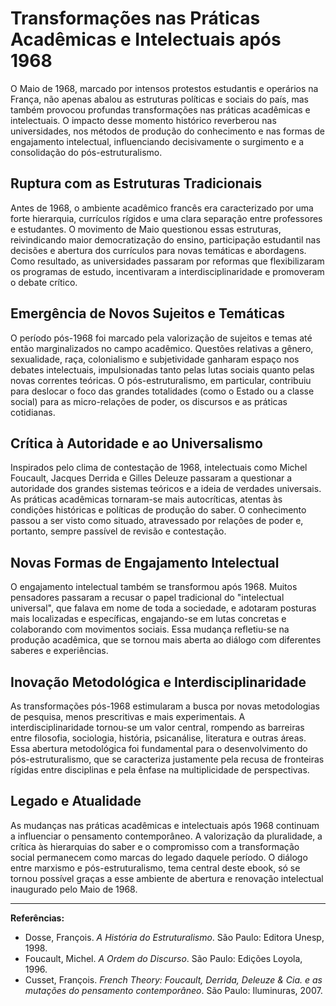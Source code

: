 
# Transformações nas Práticas Acadêmicas e Intelectuais após 1968

O Maio de 1968, marcado por intensos protestos estudantis e operários na França, não apenas abalou as estruturas políticas e sociais do país, mas também provocou profundas transformações nas práticas acadêmicas e intelectuais. O impacto desse momento histórico reverberou nas universidades, nos métodos de produção do conhecimento e nas formas de engajamento intelectual, influenciando decisivamente o surgimento e a consolidação do pós-estruturalismo.

## Ruptura com as Estruturas Tradicionais

Antes de 1968, o ambiente acadêmico francês era caracterizado por uma forte hierarquia, currículos rígidos e uma clara separação entre professores e estudantes. O movimento de Maio questionou essas estruturas, reivindicando maior democratização do ensino, participação estudantil nas decisões e abertura dos currículos para novas temáticas e abordagens. Como resultado, as universidades passaram por reformas que flexibilizaram os programas de estudo, incentivaram a interdisciplinaridade e promoveram o debate crítico.

## Emergência de Novos Sujeitos e Temáticas

O período pós-1968 foi marcado pela valorização de sujeitos e temas até então marginalizados no campo acadêmico. Questões relativas a gênero, sexualidade, raça, colonialismo e subjetividade ganharam espaço nos debates intelectuais, impulsionadas tanto pelas lutas sociais quanto pelas novas correntes teóricas. O pós-estruturalismo, em particular, contribuiu para deslocar o foco das grandes totalidades (como o Estado ou a classe social) para as micro-relações de poder, os discursos e as práticas cotidianas.

## Crítica à Autoridade e ao Universalismo

Inspirados pelo clima de contestação de 1968, intelectuais como Michel Foucault, Jacques Derrida e Gilles Deleuze passaram a questionar a autoridade dos grandes sistemas teóricos e a ideia de verdades universais. As práticas acadêmicas tornaram-se mais autocríticas, atentas às condições históricas e políticas de produção do saber. O conhecimento passou a ser visto como situado, atravessado por relações de poder e, portanto, sempre passível de revisão e contestação.

## Novas Formas de Engajamento Intelectual

O engajamento intelectual também se transformou após 1968. Muitos pensadores passaram a recusar o papel tradicional do "intelectual universal", que falava em nome de toda a sociedade, e adotaram posturas mais localizadas e específicas, engajando-se em lutas concretas e colaborando com movimentos sociais. Essa mudança refletiu-se na produção acadêmica, que se tornou mais aberta ao diálogo com diferentes saberes e experiências.

## Inovação Metodológica e Interdisciplinaridade

As transformações pós-1968 estimularam a busca por novas metodologias de pesquisa, menos prescritivas e mais experimentais. A interdisciplinaridade tornou-se um valor central, rompendo as barreiras entre filosofia, sociologia, história, psicanálise, literatura e outras áreas. Essa abertura metodológica foi fundamental para o desenvolvimento do pós-estruturalismo, que se caracteriza justamente pela recusa de fronteiras rígidas entre disciplinas e pela ênfase na multiplicidade de perspectivas.

## Legado e Atualidade

As mudanças nas práticas acadêmicas e intelectuais após 1968 continuam a influenciar o pensamento contemporâneo. A valorização da pluralidade, a crítica às hierarquias do saber e o compromisso com a transformação social permanecem como marcas do legado daquele período. O diálogo entre marxismo e pós-estruturalismo, tema central deste ebook, só se tornou possível graças a esse ambiente de abertura e renovação intelectual inaugurado pelo Maio de 1968.

---

**Referências:**

- Dosse, François. *A História do Estruturalismo*. São Paulo: Editora Unesp, 1998.
- Foucault, Michel. *A Ordem do Discurso*. São Paulo: Edições Loyola, 1996.
- Cusset, François. *French Theory: Foucault, Derrida, Deleuze & Cia. e as mutações do pensamento contemporâneo*. São Paulo: Iluminuras, 2007.
```
